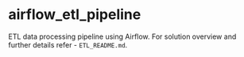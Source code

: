 # airflow_etl_pipeline

ETL data processing pipeline using Airflow. 
For solution overview and further details refer - `ETL_README.md`.  



